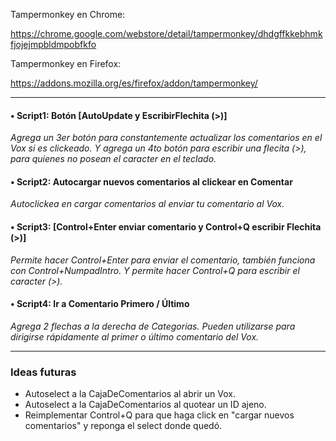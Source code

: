 Tampermonkey en Chrome:

https://chrome.google.com/webstore/detail/tampermonkey/dhdgffkkebhmkfjojejmpbldmpobfkfo

Tampermonkey en Firefox:

https://addons.mozilla.org/es/firefox/addon/tampermonkey/

---------------------------------------------------------------------------

#### • Script1: Botón [AutoUpdate y EscribirFlechita (>)]
*Agrega un 3er botón para constantemente actualizar los comentarios en el Vox si es clickeado. Y agrega un 4to botón para escribir una flecita (>), para quienes no posean el caracter en el teclado.*


#### • Script2: Autocargar nuevos comentarios al clickear en Comentar
*Autoclickea en cargar comentarios al enviar tu comentario al Vox.*


#### • Script3: [Control+Enter enviar comentario y Control+Q escribir Flechita (>)]
*Permite hacer Control+Enter para enviar el comentario, también funciona con Control+NumpadIntro. Y permite hacer Control+Q para escribir el caracter (>).*

#### • Script4: Ir a Comentario Primero / Último
*Agrega 2 flechas a la derecha de Categorias. Pueden utilizarse para dirigirse rápidamente al primer o último comentario del Vox.*

---------------------------------------------------------------------------

### Ideas futuras ###
- Autoselect a la CajaDeComentarios al abrir un Vox.
- Autoselect a la CajaDeComentarios al quotear un ID ajeno.
- Reimplementar Control+Q para que haga click en "cargar nuevos comentarios" y reponga el select donde quedó.
